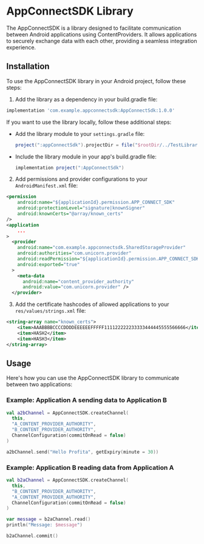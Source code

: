 # AppConnectSDK Library

The AppConnectSDK is a library designed to facilitate communication between Android applications using ContentProviders. It allows applications to securely exchange data with each other, providing a seamless integration experience.

## Installation
To use the AppConnectSDK library in your Android project, follow these steps:

1. Add the library as a dependency in your build.gradle file:
```gradle
implementation 'com.example.appconnectsdk:AppConnectSdk:1.0.0'
```

If you want to use the library locally, follow these additional steps:

- Add the library module to your `settings.gradle` file:

  ```gradle
  project(":appConnectSdk").projectDir = file("$rootDir/../TestLibrary/AppConnectSdk")
  ```

- Include the library module in your app's build.gradle file:

  ```gradle
  implementation project(":AppConnectSdk")
  ```

2. Add permissions and provider configurations to your `AndroidManifest.xml` file:

```xml
<permission
    android:name="${applicationId}.permission.APP_CONNECT_SDK"
    android:protectionLevel="signature|knownSigner"
    android:knownCerts="@array/known_certs"
/>
<application
    ...
>
  <provider
    android:name="com.example.appconnectsdk.SharedStorageProvider"
    android:authorities="com.unicorn.provider"
    android:readPermission="${applicationId}.permission.APP_CONNECT_SDK"
    android:exported="true"
  >
    <meta-data
      android:name="content_provider_authority"
      android:value="com.unicorn.provider" />
  </provider>
```

3. Add the certificate hashcodes of allowed applications to your `res/values/strings.xml` file:

```xml
<string-array name="known_certs">
    <item>AAABBBBCCCCDDDDEEEEEEFFFFF111122222233333444445555566666</item>
    <item>HASH2</item>
    <item>HASH3</item>
</string-array>
```

## Usage
Here's how you can use the AppConnectSDK library to communicate between two applications:

### Example: Application A sending data to Application B

```kotlin
val a2bChannel = AppConnectSDK.createChannel(
  this, 
  "A_CONTENT_PROVIDER_AUTHORITY", 
  "B_CONTENT_PROVIDER_AUTHORITY", 
  ChannelConfiguration(commitOnRead = false)
)

a2bChannel.send("Hello Profita", getExpiry(minute = 30))
```

### Example: Application B reading data from Application A

```kotlin
val b2aChannel = AppConnectSDK.createChannel(
  this, 
  "B_CONTENT_PROVIDER_AUTHORITY", 
  "A_CONTENT_PROVIDER_AUTHORITY", 
  ChannelConfiguration(commitOnRead = false)
)

var message = b2aChannel.read()
println("Message: $message")

b2aChannel.commit()

```